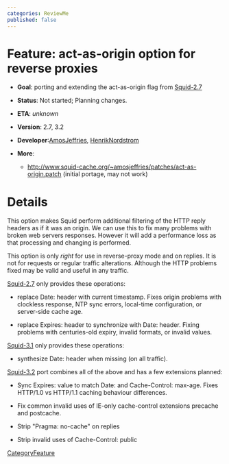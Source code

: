 ```yaml
---
categories: ReviewMe
published: false
---
```

# Feature: act-as-origin option for reverse proxies

  - **Goal**: porting and extending the act-as-origin flag from
    [Squid-2.7](/Releases/Squid-2.7)

<!-- end list -->

  - **Status**: Not started; Planning changes.

<!-- end list -->

  - **ETA**: *unknown*

  - **Version**: 2.7, 3.2

  - **Developer**:[AmosJeffries](/AmosJeffries),
    [HenrikNordstrom](/HenrikNordstrom)

  - **More**:
    
      - <http://www.squid-cache.org/~amosjeffries/patches/act-as-origin.patch>
        (initial portage, may not work)

# Details

This option makes Squid perform additional filtering of the HTTP reply
headers as if it was an origin. We can use this to fix many problems
with broken web servers responses. However it will add a performance
loss as that processing and changing is performed.

This option is only *right* for use in reverse-proxy mode and on
replies. It is not for requests or regular traffic alterations. Although
the HTTP problems fixed may be valid and useful in any traffic.

[Squid-2.7](/Releases/Squid-2.7)
only provides these operations:

  - replace Date: header with current timestamp. Fixes origin problems
    with clockless response, NTP sync errors, local-time configuration,
    or server-side cache age.

  - replace Expires: header to synchronize with Date: header. Fixing
    problems with centuries-old expiry, invalid formats, or invalid
    values.

[Squid-3.1](/Releases/Squid-3.1)
only provides these operations:

  - synthesize Date: header when missing (on all traffic).

[Squid-3.2](/Releases/Squid-3.2)
port combines all of the above and has a few extensions planned:

  - Sync Expires: value to match Date: and Cache-Control: max-age. Fixes
    HTTP/1.0 vs HTTP/1.1 caching behaviour differences.

  - Fix common invalid uses of IE-only cache-control extensions precache
    and postcache.

  - Strip "Pragma: no-cache" on replies

  - Strip invalid uses of Cache-Control: public

[CategoryFeature](/CategoryFeature)
